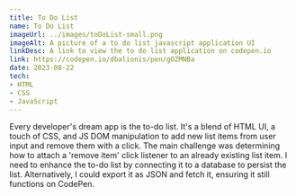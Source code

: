 ```yaml
---
title: To Do List
name: To Do List
imageUrl: ../images/toDoList-small.png
imageAlt: A picture of a to do list javascript application UI
linkDesc: A link to view the to do list application on codepen.io
link: https://codepen.io/dbalionis/pen/gOZMNBa
date: 2023-08-22   
tech:
- HTML 
- CSS
- JavaScript
---
```

Every developer's dream app is the to-do list. It's a blend of HTML UI, a touch of CSS, and JS DOM manipulation to add new list items from user input and remove them with a click. The main challenge was determining how to attach a 'remove item' click listener to an already existing list item. I need to enhance the to-do list by connecting it to a database to persist the list. Alternatively, I could export it as JSON and fetch it, ensuring it still functions on CodePen.